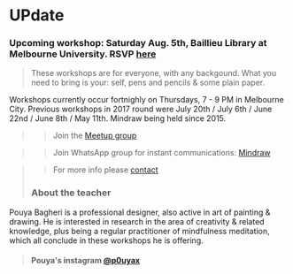 # UPdate

### Upcoming workshop: Saturday Aug. 5th, Baillieu Library at Melbourne University. RSVP [here](https://www.meetup.com/mindraw/events/241996498/)

> These workshops are for everyone, with any backgound. What you need to bring is your: self, pens and pencils & some plain paper.

Workshops currently occur fortnighly on Thursdays, 7 - 9 PM in Melbourne City. Previous workshops in 2017 round were July 20th / July 6th / June 22nd / June 8th / May 11th. Mindraw being held since 2015.

>> Join the [Meetup group](https://www.meetup.com/mindraw/)

>> Join WhatsApp group for instant communications: [Mindraw](https://chat.whatsapp.com/ELRibWY2kTS5O36ZY6oHp2)

>> For more info please [contact](mailto:pouyaxyz@gmail.com)
>
> ### About the teacher
Pouya Bagheri is a professional designer, also active in art of painting & drawing. He is interested in research in the area of creativity & related knowledge, plus being a regular practitioner of mindfulness meditation, which all conclude in these workshops he is offering.
> #### Pouya's instagram [@p0uyax](https://www.instagram.com/p0uyax)
